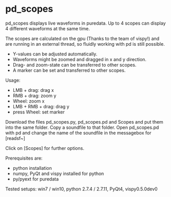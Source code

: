 # pd_scopes

pd_scopes displays live waveforms in puredata.
Up to 4 scopes can display 4 different waveforms at the same time.

The scopes are calculated on the gpu (Thanks to the team of vispy!) and are running in an external thread, so fluidly working with pd is still possible.

- Y-values can be adjusted automatically.
- Waveforms might be zoomed and dragged in x and y direction.
- Drag- and zoom-state can be transferred to other scopes.
- A marker can be set and transferred to other scopes.

Usage:
* LMB + drag: drag x
* RMB + drag: zoom y
* Wheel: zoom x
* LMB + RMB + drag: drag y
* press Wheel: set marker

Download the files pd_scopes.py, pd_scopes.pd and Scopes and put them into the same folder.
Copy a soundfile to that folder.
Open pd_scopes.pd with pd and change the name of the soundfile in the messagebox for [readsf~]

Click on [Scopes] for further options.


Prerequisites are:
- python installation 
- numpy, PyQt and vispy installed for python
- py/pyext for puredata

Tested setups:
win7 / win10, python 2.7.4 / 2.7.11, PyQt4, vispy0.5.0dev0



